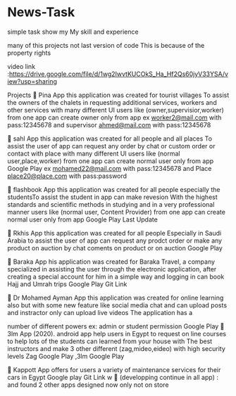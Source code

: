 # News-Task

simple task show my My skill and experience

many of this projects not last version of code This is because of the property rights

video link :https://drive.google.com/file/d/1wg2IwvtKUCOkS_Ha_Hf2Qs60jyV33YSA/view?usp=sharing

Projects
 Pina App this application was created for tourist villages To assist the owners of the chalets in requesting
additional services, workers and other services with many different UI users like (owner,supervisior,worker)
from one app can create owner only from app 
ex worker2@mail.com with pass:12345678 and supervisor ahmed@mail.com with pass:12345678

 sahl App this application was created for all people and all places To assist the user of app can request any
order by chat or custom order or contact with place with many different UI users like (normal
user,place,worker) from one app can create normal user only from app Google Play
ex mohamed22@mail.com with pass:12345678 and Place place20@place.com with pass:password

 flashbook App this application was created for all people especially the studentsTo assist the student in app
can make revesion With the highest standards and scientific methods in studying and in a very professional
manner users like (normal user, Content Provider) from one app can create normal user only from app
Google Play Last Update

 Rkhis App this application was created for all people Especially in Saudi Arabia to assist the user of app can
request any prodct order or make any product on auction by chat coments on product or on auction
Google Play

 Baraka App his application was created for Baraka Travel, a company specialized in assisting the user
through the electronic application, after creating a special account for him in a simple way and logging in can
book Hajj and Umrah trips Google Play Git Link

 Dr Mohamed Ayman App this application was created for online learning also but with some new feature like
social media chat and can upload posts and instractor only can upload live videos The application has a

number of different powers ex: admin or student permission Google Play
 3lm App (2020). android app help users in Egypt to request on line courses to help lots of the
students can learned from your house with The best instructors and make 3 other different
(zag,mideo,eideo) with high security levels Zag Google Play ,3lm Google Play

 Kappott App offers for users a variety of maintenance services for their cars in Egypt Google play Git Link
w
 (developping continue in all app) : and found 2 other apps designed now only not on store

